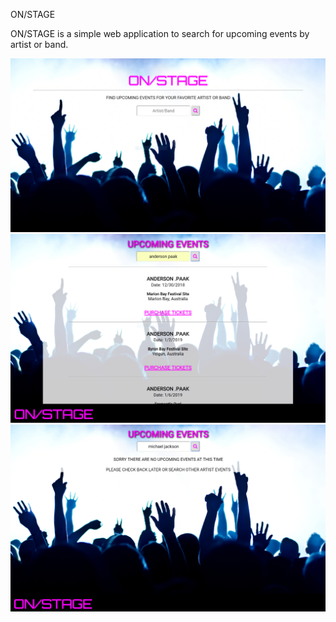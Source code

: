 ON/STAGE

ON/STAGE is a simple web application to search for upcoming events by artist or band.

![alt text](https://github.com/jaredmichael/api-hack/blob/master/images/landing-page.png)
![alt text](https://github.com/jaredmichael/api-hack/blob/master/images/results-page.png)
![alt text](https://github.com/jaredmichael/api-hack/blob/master/images/no-results-page.png)


